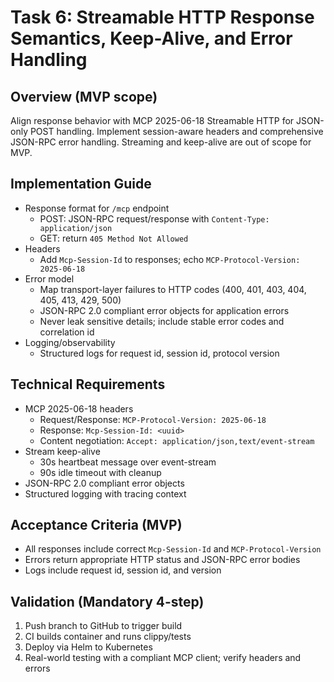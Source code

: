 # Task 6: Streamable HTTP Response Semantics, Keep-Alive, and Error Handling

## Overview (MVP scope)
Align response behavior with MCP 2025-06-18 Streamable HTTP for JSON-only POST handling. Implement session-aware headers and comprehensive JSON-RPC error handling. Streaming and keep-alive are out of scope for MVP.

## Implementation Guide
- Response format for `/mcp` endpoint
  - POST: JSON-RPC request/response with `Content-Type: application/json`
  - GET: return `405 Method Not Allowed`
- Headers
  - Add `Mcp-Session-Id` to responses; echo `MCP-Protocol-Version: 2025-06-18`
- Error model
  - Map transport-layer failures to HTTP codes (400, 401, 403, 404, 405, 413, 429, 500)
  - JSON-RPC 2.0 compliant error objects for application errors
  - Never leak sensitive details; include stable error codes and correlation id
- Logging/observability
  - Structured logs for request id, session id, protocol version

## Technical Requirements
- MCP 2025-06-18 headers
  - Request/Response: `MCP-Protocol-Version: 2025-06-18`
  - Response: `Mcp-Session-Id: <uuid>`
  - Content negotiation: `Accept: application/json,text/event-stream`
- Stream keep-alive
  - 30s heartbeat message over event-stream
  - 90s idle timeout with cleanup
- JSON-RPC 2.0 compliant error objects
- Structured logging with tracing context

## Acceptance Criteria (MVP)
- All responses include correct `Mcp-Session-Id` and `MCP-Protocol-Version`
- Errors return appropriate HTTP status and JSON-RPC error bodies
- Logs include request id, session id, and version

## Validation (Mandatory 4-step)
1. Push branch to GitHub to trigger build
2. CI builds container and runs clippy/tests
3. Deploy via Helm to Kubernetes
4. Real-world testing with a compliant MCP client; verify headers and errors